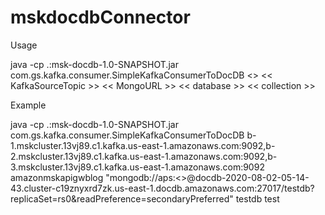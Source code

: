 # mskdocdbConnector

Usage

java -cp .:msk-docdb-1.0-SNAPSHOT.jar com.gs.kafka.consumer.SimpleKafkaConsumerToDocDB <<BootstrapBrokerString>> << KafkaSourceTopic >> << MongoURL >> << database >> << collection >>
  
 Example
  
java -cp .:msk-docdb-1.0-SNAPSHOT.jar com.gs.kafka.consumer.SimpleKafkaConsumerToDocDB b-1.mskcluster.13vj89.c1.kafka.us-east-1.amazonaws.com:9092,b-2.mskcluster.13vj89.c1.kafka.us-east-1.amazonaws.com:9092,b-3.mskcluster.13vj89.c1.kafka.us-east-1.amazonaws.com:9092 amazonmskapigwblog "mongodb://aps:<<paasword>>@docdb-2020-08-02-05-14-43.cluster-c19znyxrd7zk.us-east-1.docdb.amazonaws.com:27017/testdb?replicaSet=rs0&readPreference=secondaryPreferred" testdb test

